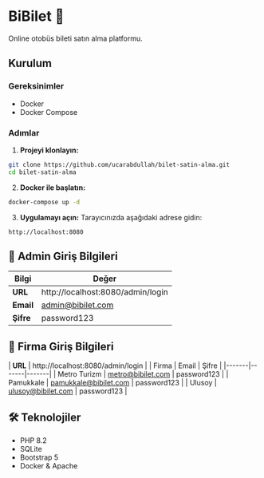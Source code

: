 # BiBilet 🚌

Online otobüs bileti satın alma platformu.

## Kurulum

### Gereksinimler
- Docker
- Docker Compose

### Adımlar

1. **Projeyi klonlayın:**
```bash
git clone https://github.com/ucarabdullah/bilet-satin-alma.git
cd bilet-satin-alma
```

2. **Docker ile başlatın:**
```bash
docker-compose up -d
```

3. **Uygulamayı açın:**
Tarayıcınızda aşağıdaki adrese gidin:
```
http://localhost:8080
```

## 🔑 Admin Giriş Bilgileri

| Bilgi | Değer |
|-------|-------|
| **URL** | http://localhost:8080/admin/login |
| **Email** | admin@bibilet.com |
| **Şifre** | password123 |

## 🚌 Firma Giriş Bilgileri
| **URL** | http://localhost:8080/admin/login |
| Firma | Email | Şifre |
|-------|-------|-------|
| Metro Turizm | metro@bibilet.com | password123 |
| Pamukkale | pamukkale@bibilet.com | password123 |
| Ulusoy | ulusoy@bibilet.com | password123 |

## 🛠️ Teknolojiler

- PHP 8.2
- SQLite
- Bootstrap 5
- Docker & Apache
